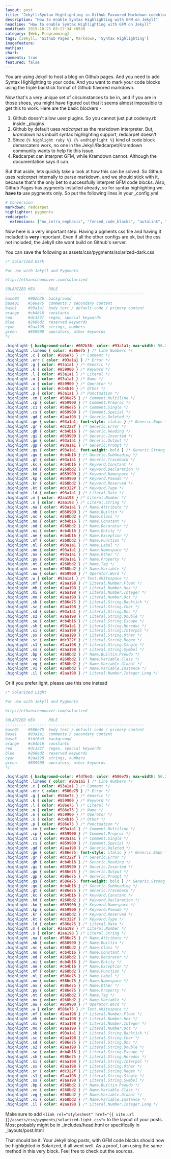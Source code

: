 ```yaml
---
layout: post
title: "Jekyll:Syntax Highlighting in Github Favoured Markdown codeblocks"
description: "How to enable Syntax Highlighting with GFM on Jekyll"
headline: "How to enable Syntax Highlighting with GFM on Jekyll"
modified: 2015-10-25 03:27:34 +0530
category: [Web, Programming]
tags: [Jekyll, 'Github Pages', Markdown, 'Syntax Highlighting']
imagefeature: 
mathjax: 
chart: 
comments: true
featured: false
---
```

You are using Jekyll to host a blog on Github pages. And you need to add Syntax Highlighting to your code. And you want to mark your code blocks using the triple backtick format of Github flavored markdown.

Now that's a very unique set of circumstances to be in, and if you are in those shoes, you might have figured out that it seems almost impossible to get this to work. Here are the basic blockers - 
1.  Github doesn't allow user plugins. So you cannot just put coderay.rb inside _plugins
2.  Github by default uses *redcarpet* as the markdown interpreter. But, *kramdown* has inbuilt syntax highlighting support, redcarpet doesn't
3.  Since `{% highlight ruby %} {% endhighlight %}` kind of code block demarcaters work, no one in the Jekyll/Redcarpet/Kramdown community wants to help fix this issue. 
4.  Redcarpet can interpret GFM, while Kramdown cannot. Although the documentation says it can.

But that aside, lets quickly take a look at how this can be solved. 
So Github uses *redcarpet* internally to parse markdown, and we should stick with it, because that's the only bet to successfully interpret GFM code blocks. 
Also, Github Pages has pygments installed already, so for syntax highlighting we **have to** use pygments only. 
So put the following lines in your _config.yml

```yaml
# Conversion
markdown: redcarpet
highlighter: pygments
redcarpet:
  extensions: ["no_intra_emphasis", "fenced_code_blocks", "autolink", "strikethrough", "superscript"]
```

Now here is a very important step. Having a pgments css file and having it included is **very** important. Even if all the other configs are ok, but the css not included, the Jekyll site wont build on Github's server. 

You can save the following as assets/css/pygments/solarized-dark.css
```css
/* Solarized Dark 

For use with Jekyll and Pygments

http://ethanschoonover.com/solarized

SOLARIZED HEX      ROLE
--------- -------- ------------------------------------------
base03    #002b36  background
base01    #586e75  comments / secondary content
base1     #93a1a1  body text / default code / primary content
orange    #cb4b16  constants
red       #dc322f  regex, special keywords
blue      #268bd2  reserved keywords
cyan      #2aa198  strings, numbers
green     #859900  operators, other keywords
*/

.highlight { background-color: #002b36; color: #93a1a1; max-width: 56.25rem; padding: 1rem; border-radius: 1rem; margin: 0px auto 2em; }
.highlight .lineno { color: #586e75 } /* Line Numbers */
.highlight .c { color: #586e75 } /* Comment */
.highlight .err { color: #93a1a1 } /* Error */
.highlight .g { color: #93a1a1 } /* Generic */
.highlight .k { color: #859900 } /* Keyword */
.highlight .l { color: #93a1a1 } /* Literal */
.highlight .n { color: #93a1a1 } /* Name */
.highlight .o { color: #859900 } /* Operator */
.highlight .x { color: #cb4b16 } /* Other */
.highlight .p { color: #93a1a1 } /* Punctuation */
.highlight .cm { color: #586e75 } /* Comment.Multiline */
.highlight .cp { color: #859900 } /* Comment.Preproc */
.highlight .c1 { color: #586e75 } /* Comment.Single */
.highlight .cs { color: #859900 } /* Comment.Special */
.highlight .gd { color: #2aa198 } /* Generic.Deleted */
.highlight .ge { color: #93a1a1; font-style: italic } /* Generic.Emph */
.highlight .gr { color: #dc322f } /* Generic.Error */
.highlight .gh { color: #cb4b16 } /* Generic.Heading */
.highlight .gi { color: #859900 } /* Generic.Inserted */
.highlight .go { color: #93a1a1 } /* Generic.Output */
.highlight .gp { color: #93a1a1 } /* Generic.Prompt */
.highlight .gs { color: #93a1a1; font-weight: bold } /* Generic.Strong */
.highlight .gu { color: #cb4b16 } /* Generic.Subheading */
.highlight .gt { color: #93a1a1 } /* Generic.Traceback */
.highlight .kc { color: #cb4b16 } /* Keyword.Constant */
.highlight .kd { color: #268bd2 } /* Keyword.Declaration */
.highlight .kn { color: #859900 } /* Keyword.Namespace */
.highlight .kp { color: #859900 } /* Keyword.Pseudo */
.highlight .kr { color: #268bd2 } /* Keyword.Reserved */
.highlight .kt { color: #dc322f } /* Keyword.Type */
.highlight .ld { color: #93a1a1 } /* Literal.Date */
.highlight .m { color: #2aa198 } /* Literal.Number */
.highlight .s { color: #2aa198 } /* Literal.String */
.highlight .na { color: #93a1a1 } /* Name.Attribute */
.highlight .nb { color: #B58900 } /* Name.Builtin */
.highlight .nc { color: #268bd2 } /* Name.Class */
.highlight .no { color: #cb4b16 } /* Name.Constant */
.highlight .nd { color: #268bd2 } /* Name.Decorator */
.highlight .ni { color: #cb4b16 } /* Name.Entity */
.highlight .ne { color: #cb4b16 } /* Name.Exception */
.highlight .nf { color: #268bd2 } /* Name.Function */
.highlight .nl { color: #93a1a1 } /* Name.Label */
.highlight .nn { color: #93a1a1 } /* Name.Namespace */
.highlight .nx { color: #93a1a1 } /* Name.Other */
.highlight .py { color: #93a1a1 } /* Name.Property */
.highlight .nt { color: #268bd2 } /* Name.Tag */
.highlight .nv { color: #268bd2 } /* Name.Variable */
.highlight .ow { color: #859900 } /* Operator.Word */
.highlight .w { color: #93a1a1 } /* Text.Whitespace */
.highlight .mf { color: #2aa198 } /* Literal.Number.Float */
.highlight .mh { color: #2aa198 } /* Literal.Number.Hex */
.highlight .mi { color: #2aa198 } /* Literal.Number.Integer */
.highlight .mo { color: #2aa198 } /* Literal.Number.Oct */
.highlight .sb { color: #586e75 } /* Literal.String.Backtick */
.highlight .sc { color: #2aa198 } /* Literal.String.Char */
.highlight .sd { color: #93a1a1 } /* Literal.String.Doc */
.highlight .s2 { color: #2aa198 } /* Literal.String.Double */
.highlight .se { color: #cb4b16 } /* Literal.String.Escape */
.highlight .sh { color: #93a1a1 } /* Literal.String.Heredoc */
.highlight .si { color: #2aa198 } /* Literal.String.Interpol */
.highlight .sx { color: #2aa198 } /* Literal.String.Other */
.highlight .sr { color: #dc322f } /* Literal.String.Regex */
.highlight .s1 { color: #2aa198 } /* Literal.String.Single */
.highlight .ss { color: #2aa198 } /* Literal.String.Symbol */
.highlight .bp { color: #268bd2 } /* Name.Builtin.Pseudo */
.highlight .vc { color: #268bd2 } /* Name.Variable.Class */
.highlight .vg { color: #268bd2 } /* Name.Variable.Global */
.highlight .vi { color: #268bd2 } /* Name.Variable.Instance */
.highlight .il { color: #2aa198 } /* Literal.Number.Integer.Long */
```

Or if you prefer light, please use this one instead

```css
/* Solarized Light 

For use with Jekyll and Pygments

http://ethanschoonover.com/solarized

SOLARIZED HEX      ROLE
--------- -------- ------------------------------------------
base01    #586e75  body text / default code / primary content
base1     #93a1a1  comments / secondary content
base3     #fdf6e3  background
orange    #cb4b16  constants
red       #dc322f  regex, special keywords
blue      #268bd2  reserved keywords
cyan      #2aa198  strings, numbers
green     #859900  operators, other keywords
*/

.highlight { background-color: #fdf6e3; color: #586e75; max-width: 56.25rem; padding: 1rem; border-radius: 1rem; margin: 0px auto 2em; }
.highlight .lineno { color: #93a1a1 } /* Line Numbers */
.highlight .c { color: #93a1a1 } /* Comment */
.highlight .err { color: #586e75 } /* Error */
.highlight .g { color: #586e75 } /* Generic */
.highlight .k { color: #859900 } /* Keyword */
.highlight .l { color: #586e75 } /* Literal */
.highlight .n { color: #586e75 } /* Name */
.highlight .o { color: #859900 } /* Operator */
.highlight .x { color: #cb4b16 } /* Other */
.highlight .p { color: #586e75 } /* Punctuation */
.highlight .cm { color: #93a1a1 } /* Comment.Multiline */
.highlight .cp { color: #859900 } /* Comment.Preproc */
.highlight .c1 { color: #93a1a1 } /* Comment.Single */
.highlight .cs { color: #859900 } /* Comment.Special */
.highlight .gd { color: #2aa198 } /* Generic.Deleted */
.highlight .ge { color: #586e75; font-style: italic } /* Generic.Emph */
.highlight .gr { color: #dc322f } /* Generic.Error */
.highlight .gh { color: #cb4b16 } /* Generic.Heading */
.highlight .gi { color: #859900 } /* Generic.Inserted */
.highlight .go { color: #586e75 } /* Generic.Output */
.highlight .gp { color: #586e75 } /* Generic.Prompt */
.highlight .gs { color: #586e75; font-weight: bold } /* Generic.Strong */
.highlight .gu { color: #cb4b16 } /* Generic.Subheading */
.highlight .gt { color: #586e75 } /* Generic.Traceback */
.highlight .kc { color: #cb4b16 } /* Keyword.Constant */
.highlight .kd { color: #268bd2 } /* Keyword.Declaration */
.highlight .kn { color: #859900 } /* Keyword.Namespace */
.highlight .kp { color: #859900 } /* Keyword.Pseudo */
.highlight .kr { color: #268bd2 } /* Keyword.Reserved */
.highlight .kt { color: #dc322f } /* Keyword.Type */
.highlight .ld { color: #586e75 } /* Literal.Date */
.highlight .m { color: #2aa198 } /* Literal.Number */
.highlight .s { color: #2aa198 } /* Literal.String */
.highlight .na { color: #586e75 } /* Name.Attribute */
.highlight .nb { color: #B58900 } /* Name.Builtin */
.highlight .nc { color: #268bd2 } /* Name.Class */
.highlight .no { color: #cb4b16 } /* Name.Constant */
.highlight .nd { color: #268bd2 } /* Name.Decorator */
.highlight .ni { color: #cb4b16 } /* Name.Entity */
.highlight .ne { color: #cb4b16 } /* Name.Exception */
.highlight .nf { color: #268bd2 } /* Name.Function */
.highlight .nl { color: #586e75 } /* Name.Label */
.highlight .nn { color: #586e75 } /* Name.Namespace */
.highlight .nx { color: #586e75 } /* Name.Other */
.highlight .py { color: #586e75 } /* Name.Property */
.highlight .nt { color: #268bd2 } /* Name.Tag */
.highlight .nv { color: #268bd2 } /* Name.Variable */
.highlight .ow { color: #859900 } /* Operator.Word */
.highlight .w { color: #586e75 } /* Text.Whitespace */
.highlight .mf { color: #2aa198 } /* Literal.Number.Float */
.highlight .mh { color: #2aa198 } /* Literal.Number.Hex */
.highlight .mi { color: #2aa198 } /* Literal.Number.Integer */
.highlight .mo { color: #2aa198 } /* Literal.Number.Oct */
.highlight .sb { color: #93a1a1 } /* Literal.String.Backtick */
.highlight .sc { color: #2aa198 } /* Literal.String.Char */
.highlight .sd { color: #586e75 } /* Literal.String.Doc */
.highlight .s2 { color: #2aa198 } /* Literal.String.Double */
.highlight .se { color: #cb4b16 } /* Literal.String.Escape */
.highlight .sh { color: #586e75 } /* Literal.String.Heredoc */
.highlight .si { color: #2aa198 } /* Literal.String.Interpol */
.highlight .sx { color: #2aa198 } /* Literal.String.Other */
.highlight .sr { color: #dc322f } /* Literal.String.Regex */
.highlight .s1 { color: #2aa198 } /* Literal.String.Single */
.highlight .ss { color: #2aa198 } /* Literal.String.Symbol */
.highlight .bp { color: #268bd2 } /* Name.Builtin.Pseudo */
.highlight .vc { color: #268bd2 } /* Name.Variable.Class */
.highlight .vg { color: #268bd2 } /* Name.Variable.Global */
.highlight .vi { color: #268bd2 } /* Name.Variable.Instance */
.highlight .il { color: #2aa198 } /* Literal.Number.Integer.Long */
```

Make sure to add `<link rel="stylesheet" href="{{ site.url }}/assets/css/pygments/solarized-light.css">` to the layout of your posts. Most probably might be in _includes/head.html or specifically in _layouts/post.html

That should be it. Your Jekyll blog posts, with GFM code blocks should now be highlighted in Solarized, if all went well. 
As a proof, I am using the same method in this very block. Feel free to check out the sources. 